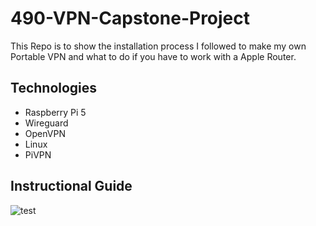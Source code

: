 # 490-VPN-Capstone-Project

This Repo is to show the installation process I followed to make my own Portable VPN and what to do if you have to work with a Apple Router.

## Technologies

- Raspberry Pi 5
- Wireguard
- OpenVPN
- Linux
- PiVPN

## Instructional Guide

![test](https://imgur.com/y9EGhuJ.png)
